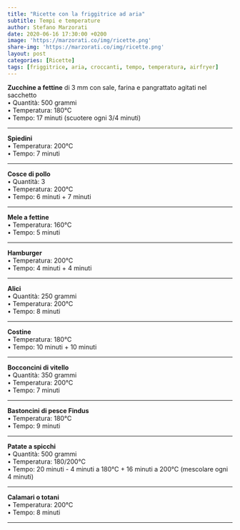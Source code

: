 ```yaml
---
title: "Ricette con la friggitrice ad aria"
subtitle: Tempi e temperature
author: Stefano Marzorati
date: 2020-06-16 17:30:00 +0200
image: 'https://marzorati.co/img/ricette.png'
share-img: 'https://marzorati.co/img/ricette.png'
layout: post
categories: [Ricette]
tags: [friggitrice, aria, croccanti, tempo, temperatura, airfryer]
---
```

**Zucchine a fettine** di 3 mm con sale, farina e pangrattato agitati nel sacchetto   
• Quantità: 500 grammi   
• Temperatura: 180°C   
• Tempo: 17 minuti (scuotere ogni 3/4 minuti)   

--- --- --- --- --- --- ---

**Spiedini**   
• Temperatura: 200°C   
• Tempo: 7 minuti   

--- --- --- --- --- --- ---

**Cosce di pollo**   
• Quantità: 3   
• Temperatura: 200°C   
• Tempo: 6 minuti + 7 minuti   

--- --- --- --- --- --- ---

**Mele a fettine**   
• Temperatura: 160°C   
• Tempo: 5 minuti   

--- --- --- --- --- --- ---

**Hamburger**   
• Temperatura: 200°C   
• Tempo: 4 minuti + 4 minuti   

--- --- --- --- --- --- ---

**Alici**   
• Quantità: 250 grammi   
• Temperatura: 200°C   
• Tempo: 8 minuti   

--- --- --- --- --- --- ---

**Costine**   
• Temperatura: 180°C   
• Tempo: 10 minuti + 10 minuti   

--- --- --- --- --- --- ---

**Bocconcini di vitello**   
• Quantità: 350 grammi   
• Temperatura: 200°C   
• Tempo: 7 minuti   

--- --- --- --- --- --- ---

**Bastoncini di pesce Findus**   
• Temperatura: 180°C   
• Tempo: 9 minuti   

--- --- --- --- --- --- ---

**Patate a spicchi**   
• Quantità: 500 grammi   
• Temperatura: 180/200°C   
• Tempo: 20 minuti - 4 minuti a 180°C + 16 minuti a 200°C (mescolare ogni 4 minuti)   

--- --- --- --- --- --- ---

**Calamari o totani**   
• Temperatura: 200°C   
• Tempo: 8 minuti   

--- --- --- --- --- --- ---